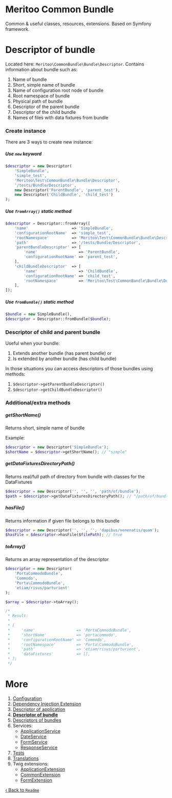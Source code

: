 # Meritoo Common Bundle

Common & useful classes, resources, extensions. Based on Symfony framework.

# Descriptor of bundle

Located here: `Meritoo\CommonBundle\Bundle\Descriptor`. Contains information about bundle such as:

1. Name of bundle
2. Short, simple name of bundle
3. Name of configuration root node of bundle
4. Root namespace of bundle
5. Physical path of bundle
6. Descriptor of the parent bundle
7. Descriptor of the child bundle
8. Names of files with data fixtures from bundle

### Create instance

There are 3 ways to create new instance:

##### Use `new` keyword

```php
$descriptor = new Descriptor(
    'SimpleBundle',
    'simple_test',
    'Meritoo\Test\CommonBundle\Bundle\Descriptor',
    '/tests/Bundle/Descriptor',
    new Descriptor('ParentBundle', 'parent_test'),
    new Descriptor('ChildBundle', 'child_test')
);
```

##### Use `fromArray()` static method

```php
$descriptor = Descriptor::fromArray([
    'name'                   => 'SimpleBundle',
    'configurationRootName'  => 'simple_test',
    'rootNamespace'          => 'Meritoo\Test\CommonBundle\Bundle\Descriptor',
    'path'                   => '/tests/Bundle/Descriptor',
    'parentBundleDescriptor' => [
        'name'                  => 'ParentBundle',
        'configurationRootName' => 'parent_test',
    ],
    'childBundleDescriptor'  => [
        'name'                  => 'ChildBundle',
        'configurationRootName' => 'child_test',
        'rootNamespace'         => 'Meritoo\Test\CommonBundle\Bundle\Descriptor\Child',
    ],
]);
```

##### Use `fromBundle()` static method

```php
$bundle = new SimpleBundle(),
$descriptor = Descriptor::fromBundle($bundle);
```

### Descriptor of child and parent bundle

Useful when your bundle:

1. Extends another bundle (has parent bundle)
   or
2. Is extended by another bundle (has child bundle)

In those situations you can access descriptors of those bundles using methods:

1. `$descriptor->getParentBundleDescriptor()`
2. `$descriptor->getChildBundleDescriptor()`

### Additional/extra methods

##### getShortName()

Returns short, simple name of bundle

Example:

```php
$descriptor = new Descriptor('SimpleBundle');
$shortName = $descriptor->getShortName(); // "simple"
```

##### getDataFixturesDirectoryPath()

Returns real/full path of directory from bundle with classes for the DataFixtures

```php
$descriptor = new Descriptor('', '', '', 'path/of/bundle');
$path = $descriptor->getDataFixturesDirectoryPath(); // "/path/of/bundle/DataFixtures/ORM"
```

##### hasFile()

Returns information if given file belongs to this bundle

```php
$descriptor = new Descriptor('', '', '', 'dapibus/venenatis/quam');
$hasFile = $descriptor->hasFile($filePath); // true
```

##### toArray()

Returns an array representation of the descriptor

```php
$descriptor = new Descriptor(
    'PortaCommodoBundle',
    'Commodo',
    'Porta\CommodoBundle',
    'etiam/risus/parturient'
);

$array = $descriptor->toArray();

/*
 * Result:
 *
 * [
 *     'name'                  => 'PortaCommodoBundle',
 *     'shortName'             => 'portacommodo',
 *     'configurationRootName' => 'Commodo',
 *     'rootNamespace'         => 'Porta\CommodoBundle',
 *     'path'                  => 'etiam/risus/parturient',
 *     'dataFixtures'          => [],
 * ];
 */
```

# More

1. [Configuration](Configuration.md)
2. [Dependency Injection Extension](Dependency-Injection-Extension.md)
3. [Descriptor of application](Descriptor-of-application.md)
4. [**Descriptor of bundle**](Descriptor-of-bundle.md)
5. [Descriptors of bundles](Descriptors-of-bundles.md)
6. Services:
    - [ApplicationService](Services/ApplicationService.md)
    - [DateService](Services/DateService.md)
    - [FormService](Services/FormService.md)
    - [ResponseService](Services/ResponseService.md)
7. [Tests](Tests.md)
8. [Translations](Translations.md)
9. Twig extensions:
    - [ApplicationExtension](Twig-Extensions/ApplicationExtension.md)
    - [CommonExtension](Twig-Extensions/CommonExtension.md)
    - [FormExtension](Twig-Extensions/FormExtension.md)

[&lsaquo; Back to `Readme`](../README.md)
